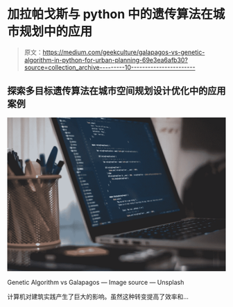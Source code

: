 # 加拉帕戈斯与 python 中的遗传算法在城市规划中的应用

> 原文：<https://medium.com/geekculture/galapagos-vs-genetic-algorithm-in-python-for-urban-planning-69e3ea6afb30?source=collection_archive---------10----------------------->

## 探索多目标遗传算法在城市空间规划设计优化中的应用案例

![](img/02316479157ae8fb0379cd47b5579677.png)

Genetic Algorithm vs Galapagos — Image source — Unsplash

计算机对建筑实践产生了巨大的影响。虽然这种转变提高了效率和…